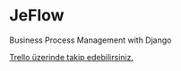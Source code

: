 # JeFlow
Business Process Management with Django

[Trello üzerinde takip edebilirsiniz.](https://trello.com/invite/b/C80dHD63/ATTI63e2564a84497da00aba8156b3c1bec2993585B5/jeflow)
